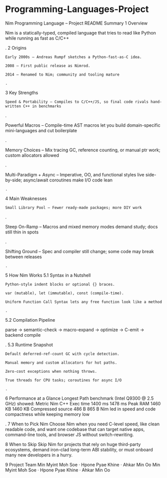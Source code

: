 # Programming-Languages-Project
Nim Programming Language – Project README Summary
1 Overview

Nim is a statically-typed, compiled language that tries to read like Python while running as fast as C/C++

.
2 Origins

    Early 2000s – Andreas Rumpf sketches a Python-fast-as-C idea.

    2008 – First public release as Nimrod.

    2014 – Renamed to Nim; community and tooling mature 

    .

3 Key Strengths

    Speed & Portability – Compiles to C/C++/JS, so final code rivals hand-written C++ in benchmarks 

.

Powerful Macros – Compile-time AST macros let you build domain-specific mini-languages and cut boilerplate

.

Memory Choices – Mix tracing GC, reference counting, or manual ptr work; custom allocators allowed

.

Multi-Paradigm + Async – Imperative, OO, and functional styles live side-by-side; async/await coroutines make I/O code lean

    .

4 Main Weaknesses

    Small Library Pool – Fewer ready-made packages; more DIY work 

.

Steep On-Ramp – Macros and mixed memory modes demand study; docs still thin in spots

.

Shifting Ground – Spec and compiler still change; some code may break between releases

    .

5 How Nim Works
5.1 Syntax in a Nutshell

    Python-style indent blocks or optional {} braces.

    var (mutable), let (immutable), const (compile-time).

    Uniform Function Call Syntax lets any free function look like a method 

    .

5.2 Compilation Pipeline

parse → semantic-check → macro-expand → optimize → C-emit → backend compile

.
5.3 Runtime Snapshot

    Default deferred-ref-count GC with cycle detection.

    Manual memory and custom allocators for hot paths.

    Zero-cost exceptions when nothing throws.

    True threads for CPU tasks; coroutines for async I/O 

    .

6 Performance at a Glance
Longest Path benchmark (Intel Q9300 @ 2.5 GHz) showed:
Metric	Nim	C++
Exec time	1400 ms	1478 ms
Peak RAM	1460 KB	1460 KB
Compressed source	486 B	865 B
Nim led in speed and code compactness while keeping memory low

.
7 When to Pick Nim
Choose Nim when you need C-level speed, like clean readable code, and want one codebase that can target native apps, command-line tools, and browser JS without switch-rewriting.

8 When to Skip
Skip Nim for projects that rely on huge third-party ecosystems, demand iron-clad long-term ABI stability, or must onboard many new developers in a hurry.

9 Project Team
Min Myint Moh Soe · Hpone Pyae Khine · Ahkar Min Oo 
Min Myint Moh Soe · Hpone Pyae Khine · Ahkar Min Oo 
